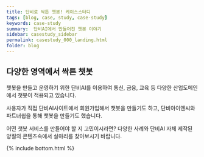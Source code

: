 ```yaml
---
title: 단비로 싹튼 챗봇! 케이스스터디
tags: [blog, case, study, case-study]
keywords: case-study
summary:  단비AI에서 만들어진 챗봇 이야기
sidebar: casestudy_sidebar
permalink: casestudy_000_landing.html
folder: blog
---
```



## 다양한 영역에서 싹튼 챗봇
챗봇을 만들고 운영하기 위한 단비AI를 이용하여 통신, 금융, 교육 등 다양한 산업도메인에서 챗봇이 적용되고 있습니다.

사용자가 직접 단비AI사이트에서 회원가입해서 챗봇을 만들기도 하고, 단비아이엔씨와 파트너쉽을 통해 챗봇을 만들기도 했습니다.

어떤 챗봇 서비스를 만들어야 할 지 고민이시라면? 다양한 사례와 단비AI 자체 제작된 양질의 콘텐츠속에서 실마리를 찾아보시기 바랍니다.



{% include bottom.html %}